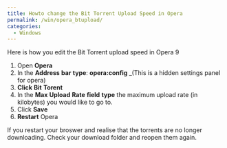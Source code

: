 ```yaml
---
title: Howto change the Bit Torrent Upload Speed in Opera
permalink: /win/opera_btupload/
categories:
  - Windows
---
```

Here is how you edit the Bit Torrent upload speed in Opera 9

  1. Open **Opera**
  2. In the **Address** **bar** **type**: **opera:config** _(This is a hidden settings panel for opera)
  3. **Click** **Bit** **Torent**
  4. In the **Max** **Upload** **Rate** **field** **type** the maximum upload rate (in kilobytes) you would like to go to.
  5. Click **Save**
  6. **Restart** Opera

If you restart your broswer and realise that the torrents are no longer downloading. Check your download folder and reopen them again.
